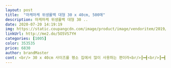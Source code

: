 ```yaml
---
layout: post 
title:  "마케마케 위생롤백 대형 30 x 40cm, 500매" 
description: 마케마케 위생롤백 대형 30 ..
date: 2020-07-20 14:19:19 
img: https://static.coupangcdn.com/image/product/image/vendoritem/2019/10/30/4226718142/b07d29ad-65d6-4fe6-80ab-7be7d6d7feeb.jpg 
linkUrl: http://me2.do/5O5VS7YH 
categories: [1005] 
color: 353535 
price: 6830 
author: brandMaster 
cont: <br/> 30 x 40cm 사이즈를 평소 집에서 많이 사용하는 편이라<br/>┃━┫<br/>┃━┫.<br/> ★ 엄지척!!!<br/>┏┻┫<br/>┗━┛<br/>.<br/> ★ .<br/> ★ 마케마케 위생 롤백 대형 30 x 40cm, 500매 .<br/> ★ .<br/> ★<br/>.<br/> ★┏┓<br/>⚫ 가 격  6,650원 /  1개  / 로켓배송<br/>⚫ 구매 동기 <br/>⚫ 사용 후기 <br/>⚫ 재구매 추천 의사 <br/>가격도 저렴하고 무엇보다 품질이 좋아서 잘 구매 한  것<br/>각 사이즈별로 쓰임이 다 다르기에<br/>같아요<br/>계속 사용하고 있었어요<br/> 
---
```

 